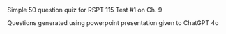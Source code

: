 Simple 50 question quiz for RSPT 115 Test #1 on Ch. 9 

Questions generated using powerpoint presentation given to ChatGPT 4o
